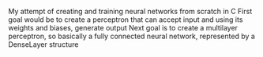 My attempt of creating and training neural networks from scratch in C
First goal would be to create a perceptron that can accept input and using its weights and biases, generate output
Next goal is to create a multilayer perceptron, so basically a fully connected neural network, represented by a
DenseLayer structure
